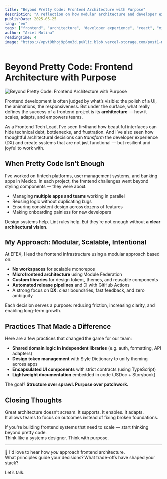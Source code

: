 ```yaml
---
title: "Beyond Pretty Code: Frontend Architecture with Purpose"
description: "A reflection on how modular architecture and developer experience (DX) can elevate frontend development to a strategic level."
publishDate: 2025-05-25
lang: "en"
tags: ["frontend", "architecture", "developer experience", "react", "microfrontends"]
author: "Ariel Molina"
readingTime: 4
image: "https://vpvt9bhoj9p6mo3d.public.blob.vercel-storage.com/post1-mXkQzm3lFYk7bSWAEnIj9EaG02PNq7.webp"
---
```


# Beyond Pretty Code: Frontend Architecture with Purpose

![Beyond Pretty Code: Frontend Architecture with Purpose](https://vpvt9bhoj9p6mo3d.public.blob.vercel-storage.com/post1-mXkQzm3lFYk7bSWAEnIj9EaG02PNq7.webp)

Frontend development is often judged by what’s visible: the polish of a UI, the animations, the responsiveness. But under the surface, what really defines the success of a frontend project is its **architecture** — how it scales, adapts, and empowers teams.

As a Frontend Tech Lead, I’ve seen firsthand how beautiful interfaces can hide technical debt, bottlenecks, and frustration. And I’ve also seen how thoughtful architectural decisions can *transform* the developer experience (DX) and create systems that are not just functional — but resilient and joyful to work with.

## When Pretty Code Isn’t Enough

I've worked on fintech platforms, user management systems, and banking apps in Mexico. In each project, the frontend challenges went beyond styling components — they were about:

- Managing **multiple apps and teams** working in parallel
- Reusing logic without duplicating bugs
- Ensuring consistent design across dozens of features
- Making onboarding painless for new developers

Design systems help. Lint rules help. But they’re not enough without **a clear architectural vision**.

## My Approach: Modular, Scalable, Intentional

At EFEX, I lead the frontend infrastructure using a modular approach based on:

- **Nx workspaces** for scalable monorepos  
- **Microfrontend architecture** using Module Federation  
- **Custom libraries** for design tokens, themes, and reusable components  
- **Automated release pipelines** and CI with GitHub Actions  
- A strong focus on **DX**: clear boundaries, fast feedback, and zero ambiguity

Each decision serves a purpose: reducing friction, increasing clarity, and enabling long-term growth.

## Practices That Made a Difference

Here are a few practices that changed the game for our team:

- **Shared domain logic in independent libraries** (e.g. auth, formatting, API adapters)
- **Design token management** with Style Dictionary to unify theming across apps
- **Encapsulated UI components** with strict contracts (using TypeScript)
- **Lightweight documentation** embedded in code (JSDoc + Storybook)

The goal? **Structure over sprawl. Purpose over patchwork.**

## Closing Thoughts

Great architecture doesn’t scream. It supports. It enables. It adapts.  
It allows teams to focus on outcomes instead of fixing broken foundations.

If you're building frontend systems that need to scale — start thinking beyond pretty code.  
Think like a systems designer. Think with purpose.

---

👋 I'd love to hear how *you* approach frontend architecture.  
What principles guide your decisions? What trade-offs have shaped your stack?

Let’s talk.
